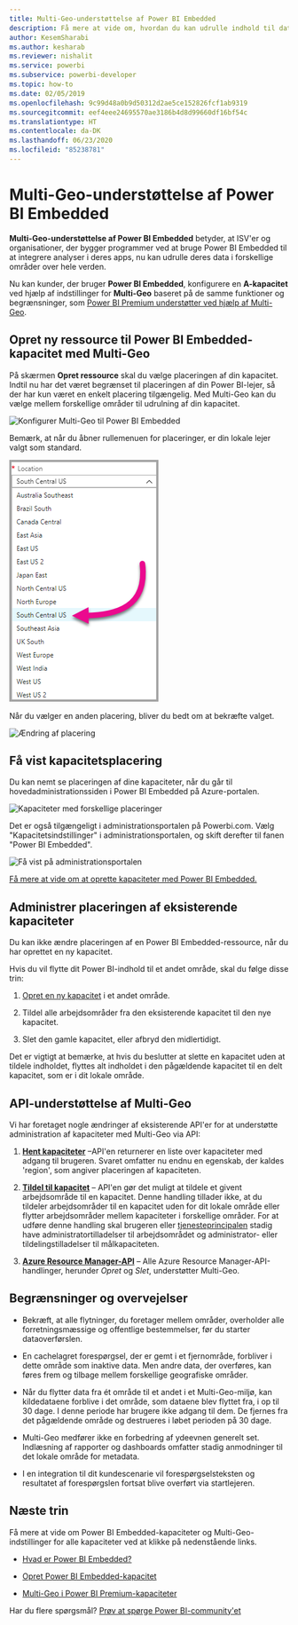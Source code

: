 ```yaml
---
title: Multi-Geo-understøttelse af Power BI Embedded
description: Få mere at vide om, hvordan du kan udrulle indhold til datacentre i andre områder end lokalområdet for Power BI Embedded.
author: KesemSharabi
ms.author: kesharab
ms.reviewer: nishalit
ms.service: powerbi
ms.subservice: powerbi-developer
ms.topic: how-to
ms.date: 02/05/2019
ms.openlocfilehash: 9c99d48a0b9d50312d2ae5ce152826fcf1ab9319
ms.sourcegitcommit: eef4eee24695570ae3186b4d8d99660df16bf54c
ms.translationtype: HT
ms.contentlocale: da-DK
ms.lasthandoff: 06/23/2020
ms.locfileid: "85238781"
---
```

# <a name="multi-geo-support-for-power-bi-embedded"></a>Multi-Geo-understøttelse af Power BI Embedded

**Multi-Geo-understøttelse af Power BI Embedded** betyder, at ISV'er og organisationer, der bygger programmer ved at bruge Power BI Embedded til at integrere analyser i deres apps, nu kan udrulle deres data i forskellige områder over hele verden.

Nu kan kunder, der bruger **Power BI Embedded**, konfigurere en **A-kapacitet** ved hjælp af indstillinger for **Multi-Geo** baseret på de samme funktioner og begrænsninger, som [Power BI Premium understøtter ved hjælp af Multi-Geo](../../admin/service-admin-premium-Multi-Geo.md).

## <a name="creating-new-power-bi-embedded-capacity-resource-with-multi-geo"></a>Opret ny ressource til Power BI Embedded-kapacitet med Multi-Geo

På skærmen **Opret ressource** skal du vælge placeringen af din kapacitet. Indtil nu har det været begrænset til placeringen af din Power BI-lejer, så der har kun været en enkelt placering tilgængelig. Med Multi-Geo kan du vælge mellem forskellige områder til udrulning af din kapacitet.

![Konfigurer Multi-Geo til Power BI Embedded](media/embedded-multi-geo/pbie-multi-geo-setup.png)

Bemærk, at når du åbner rullemenuen for placeringer, er din lokale lejer valgt som standard.
  
![Standardplacering for Multi-Geo til Power BI Embedded](media/embedded-multi-geo/pbie-multi-geo-default-location.png)

Når du vælger en anden placering, bliver du bedt om at bekræfte valget.

![Ændring af placering](media/embedded-multi-geo/pbie-multi-geo-location-change.png)

## <a name="view-capacity-location"></a>Få vist kapacitetsplacering

Du kan nemt se placeringen af dine kapaciteter, når du går til hovedadministrationssiden i Power BI Embedded på Azure-portalen.

![Kapaciteter med forskellige placeringer](media/embedded-multi-geo/pbie-multi-geo-location-different.png)

Det er også tilgængeligt i administrationsportalen på Powerbi.com. Vælg "Kapacitetsindstillinger" i administrationsportalen, og skift derefter til fanen "Power BI Embedded".

![Få vist på administrationsportalen](media/embedded-multi-geo/pbie-multi-geo-admin-portal.png)

[Få mere at vide om at oprette kapaciteter med Power BI Embedded.](azure-pbie-create-capacity.md)

## <a name="manage-existing-capacities-location"></a>Administrer placeringen af eksisterende kapaciteter

Du kan ikke ændre placeringen af en Power BI Embedded-ressource, når du har oprettet en ny kapacitet.

Hvis du vil flytte dit Power BI-indhold til et andet område, skal du følge disse trin:

1. [Opret en ny kapacitet](azure-pbie-create-capacity.md) i et andet område.

2. Tildel alle arbejdsområder fra den eksisterende kapacitet til den nye kapacitet.

3. Slet den gamle kapacitet, eller afbryd den midlertidigt.

Det er vigtigt at bemærke, at hvis du beslutter at slette en kapacitet uden at tildele indholdet, flyttes alt indholdet i den pågældende kapacitet til en delt kapacitet, som er i dit lokale område.

## <a name="api-support-for-multi-geo"></a>API-understøttelse af Multi-Geo

Vi har foretaget nogle ændringer af eksisterende API'er for at understøtte administration af kapaciteter med Multi-Geo via API:

1. **[Hent kapaciteter](https://docs.microsoft.com/rest/api/power-bi/capacities/getcapacities)** –API'en returnerer en liste over kapaciteter med adgang til brugeren. Svaret omfatter nu endnu en egenskab, der kaldes 'region', som angiver placeringen af kapaciteten.

2. **[Tildel til kapacitet](https://docs.microsoft.com/rest/api/power-bi/capacities)** – API'en gør det muligt at tildele et givent arbejdsområde til en kapacitet. Denne handling tillader ikke, at du tildeler arbejdsområder til en kapacitet uden for dit lokale område eller flytter arbejdsområder mellem kapaciteter i forskellige områder. For at udføre denne handling skal brugeren eller [tjenesteprincipalen](embed-service-principal.md) stadig have administratortilladelser til arbejdsområdet og administrator- eller tildelingstilladelser til målkapaciteten.

3. **[Azure Resource Manager-API](https://docs.microsoft.com/rest/api/power-bi-embedded/capacities)** – Alle Azure Resource Manager-API-handlinger, herunder *Opret* og *Slet*, understøtter Multi-Geo.

## <a name="limitations-and-considerations"></a>Begrænsninger og overvejelser

* Bekræft, at alle flytninger, du foretager mellem områder, overholder alle forretningsmæssige og offentlige bestemmelser, før du starter dataoverførslen.

* En cachelagret forespørgsel, der er gemt i et fjernområde, forbliver i dette område som inaktive data. Men andre data, der overføres, kan føres frem og tilbage mellem forskellige geografiske områder.

* Når du flytter data fra ét område til et andet i et Multi-Geo-miljø, kan kildedataene forblive i det område, som dataene blev flyttet fra, i op til 30 dage. I denne periode har brugere ikke adgang til dem. De fjernes fra det pågældende område og destrueres i løbet perioden på 30 dage.

* Multi-Geo medfører ikke en forbedring af ydeevnen generelt set. Indlæsning af rapporter og dashboards omfatter stadig anmodninger til det lokale område for metadata.

* I en integration til dit kundescenarie vil forespørgselsteksten og resultatet af forespørgslen fortsat blive overført via startlejeren.

## <a name="next-steps"></a>Næste trin

Få mere at vide om Power BI Embedded-kapaciteter og Multi-Geo-indstillinger for alle kapaciteter ved at klikke på nedenstående links.

* [Hvad er Power BI Embedded?](azure-pbie-what-is-power-bi-embedded.md)

* [Opret Power BI Embedded-kapacitet](azure-pbie-create-capacity.md)

* [Multi-Geo i Power BI Premium-kapaciteter](../../admin/service-admin-premium-multi-geo.md)

Har du flere spørgsmål? [Prøv at spørge Power BI-community'et](https://community.powerbi.com/)